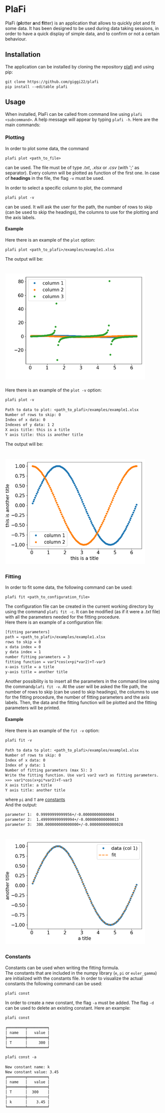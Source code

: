 # PlaFi
PlaFi (**pl**otter **a**nd **fi**tter) is an application that allows to quickly plot and fit some data. It has been
designed to be used during data taking sessions, in order to have a quick display of simple data, and to confirm or not 
a certain behaviour.

## Installation
The application can be installed by cloning the repository [plafi](https://github.com/giggi22/plafi) and using pip:
```
git clone https://github.com/giggi22/plafi
pip install --editable plafi
```

## Usage
When installed, PlaFi can be called from command line using `plafi <subcommand>`. A help message will appear by typing
`plafi -h`. Here are the main commands:

### Plotting
In order to plot some data, the command 
```
plafi plot <path_to_file>
```
can be used. The file must be of type _.txt_, _.xlsx_ or _.csv_ (with ';' as separator). Every column will be plotted as
function of the first one. In case of **headings** in the file, the flag `-v` must be used.


In order to select a specific column to plot, the command 
```
plafi plot -v
```
can be used. It will ask the user for the path, the number of rows to skip (can be used to skip the headings), the 
columns to use for the plotting and the axis labels.

#### Example
Here there is an example of the `plot` option:
```
plafi plot <path_to_plafi>/examples/example1.xlsx
```
The output will be: <br/>
# <img src="examples/example1_out1.png" alt="Drawing" width = "450"></img>


Here there is an example of the `plot -v` option:
```
plafi plot -v
               
Path to data to plot: <path_to_plafi>/examples/example1.xlsx
Number of rows to skip: 0
Index of x data: 0
Indexes of y data: 1 2
X axis title: this is a title
Y axis title: this is another title

```
The output will be: <br/>
# <img src="examples/example1_out2.png" alt="Drawing" width = "450"></img>

### Fitting
In order to fit some data, the following command can be used:
```
plafi fit <path_to_configuration_file>
```
The configuration file can be created in the current working directory by using the command `plafi fit -c`. It can be
modified (as if it were a _.txt_ file) with all the parameters needed for the fitting procedure. <br/>
Here there is an example of a configuration file:
```
[fitting parameters]
path = <path_to_plafi>/examples/example1.xlsx
rows to skip = 0
x data index = 0
y data index = 1
number fitting parameters = 3
fitting function = var1*cos(x+pi*var2)+T-var3 
x-axis title = a title
y-axis title = another title
```
Another possibility is to insert all the parameters in the command line using the command`plafi fit -v`.
At the user will be asked the file path, the number of rows to skip (can be used to skip headings), the columns to use
for the fitting procedure, the number of fitting parameters and the axis labels. Then, the data and the fitting function
will be plotted and the fitting parameters will be printed.

#### Example
Here there is an example of the `fit -v` option:
```
plafi fit -v

Path to data to plot: <path_to_plafi>/examples/example1.xlsx     
Number of rows to skip: 0                      
Index of x data: 0
Index of y data: 1
Number of fitting parameters (max 5): 3                     
Write the fitting function. Use var1 var2 var3 as fitting parameters.
>>> var1*cos(x+pi*var2)+T-var3 
X axis title: a title
Y axis title: another title
```
where `pi` and `T` are [constants](#constants)<br/>
And the output:
```
parameter 1:  0.99999999999956+/-0.00000000000004
parameter 2:  1.499999999999994+/-0.000000000000013
parameter 3:  300.000000000000000+/-0.000000000000028
```
# <img src="examples/example1_out3.png" alt="Drawing" width = "450"></img>

### Constants
Constants can be used when writing the fitting formula. <br/>
The constants that are included in the numpy library (`e`, `pi` or `euler_gamma`) are initialized with the constants file.
In order to visualize the actual constants the following command can be used:
```
plafi const
```
In order to create a new constant, the flag `-a` must be added. The flag `-d` can be used to delete an existing constant.
Here an example:
```
plafi const

╒════════╤═════════╕
│ name   │   value │
╞════════╪═════════╡
│ T      │     300 │
╘════════╧═════════╛
```
```
plafi const -a

New constant name: k
New constant value: 3.45
╒════════╤═════════╕
│ name   │   value │
╞════════╪═════════╡
│ T      │  300    │
├────────┼─────────┤
│ k      │    3.45 │
╘════════╧═════════╛
```